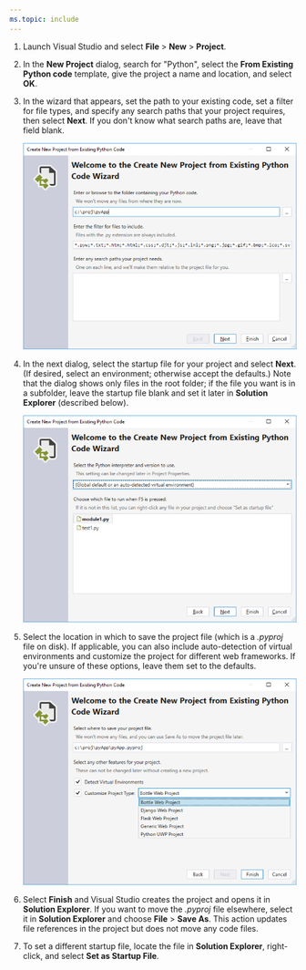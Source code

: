 ```yaml
---
ms.topic: include
---
```

1. Launch Visual Studio and select **File** > **New** > **Project**.

1. In the **New Project** dialog, search for "Python", select the **From Existing Python code** template, give the project a name and location, and select **OK**.

1. In the wizard that appears, set the path to your existing code, set a filter for file types, and specify any search paths that your project requires, then select **Next**. If you don't know what search paths are, leave that field blank.

    ![New Project from Existing Code, step 1](../media/projects-from-existing-1.png)

1. In the next dialog, select the startup file for your project and select **Next**. (If desired, select an environment; otherwise accept the defaults.) Note that the dialog shows only files in the root folder; if the file you want is in a subfolder, leave the startup file blank and set it later in **Solution Explorer** (described below).

    ![New Project from Existing Code, step 2](../media/projects-from-existing-2.png)

1. Select the location in which to save the project file (which is a *.pyproj* file on disk). If applicable, you can also include auto-detection of virtual environments and customize the project for different web frameworks. If you're unsure of these options, leave them set to the defaults.

    ![New Project from Existing Code, step 3](../media/projects-from-existing-3.png)

1. Select **Finish** and Visual Studio creates the project and opens it in **Solution Explorer**. If you want to move the *.pyproj* file elsewhere, select it in **Solution Explorer** and choose **File** > **Save As**. This action updates file references in the project but does not move any code files.

1. To set a different startup file, locate the file in **Solution Explorer**, right-click, and select **Set as Startup File**.